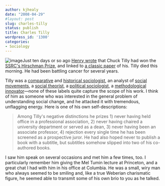 ```yaml
---
author: kjhealy
date: "2008-04-29"
#layout: post
slug: charles-tilly
status: publish
title: Charles Tilly
wordpress_id: '1300'
categories:
- Sociology
---
```


![image](http://www.kieranhealy.org/files/misc/charlestilly.jpg)Just ten days or so ago [Henry wrote](http://crookedtimber.org/2008/04/19/tilly-wins-hirschman/) that Chuck Tilly had won the [SSRC's Hirschman Prize](http://www.ssrc.org/hirschman/recipients.php), and linked to [a classic paper](http://deepblue.lib.umich.edu/handle/2027.42/51028?mode=full&submit_simple=Show+full+item+record) of his. Tilly died this morning. He had been battling cancer for several years.

Tilly was a [comparative](http://www.amazon.com/Formation-National-States-Western-Europe/dp/0691007721) and [historical sociologist](http://www.hup.harvard.edu/catalog/TILCON.html), an analyst of [social movements](http://www.amazon.com/Social-Movements-1768-2004-Charles-Tilly/dp/1594510431/ref=sr_1_6?ie=UTF8&s=books&qid=1209523022&sr=1-6), a [social theorist](http://www.amazon.com/Why-Charles-Tilly/dp/0691136483/ref=sr_1_2?ie=UTF8&s=books&qid=1209523022&sr=1-2), a [political sociologist](http://www.amazon.com/Coercion-Capital-European-States-Discontinuity/dp/1557863687/ref=sr_1_4?ie=UTF8&s=books&qid=1209523022&sr=1-4), a [methodological innovator](http://www.amazon.com/Structures-Large-Processes-Huge-Comparisons/dp/0871548801/ref=sr_1_10?ie=UTF8&s=books&qid=1209523022&sr=1-10)—none of these labels quite capture the scope of his work. I think of him as someone who was interested in the general problem of understanding social change, and he attacked it with tremendous, unflagging energy. Here is one of his own self-descriptions:

> Among Tilly's negative distinctions he prizes 1) never having held office in a professional association, 2) never having chaired a university department or served as a dean, 3) never having been an associate professor, 4) rejection every single time he has been screened as a prospective juror. He had also hoped never to publish a book with a subtitle, but subtitles somehow slipped into two of his co-authored books.

I saw him speak on several occasions and met him a few times, too. I particularly remember him giving the Mel Tumin lecture at Princeton, and a great chat I had with him in his office at Columbia. He was a small, wiry man who always seemed to be smiling and, like a true Weberian charismatic figure, he seemed able to transmit some of his own brio to you as he talked.
